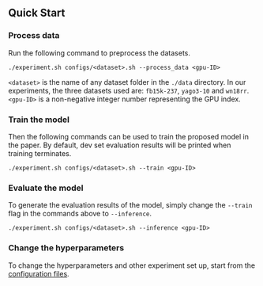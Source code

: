 ## Quick Start

### Process data
Run the following command to preprocess the datasets.

```
./experiment.sh configs/<dataset>.sh --process_data <gpu-ID>
```

`<dataset>` is the name of any dataset folder in the `./data` directory. In our experiments, the three datasets used are: `fb15k-237`, `yago3-10`  and `wn18rr`. 
`<gpu-ID>` is a non-negative integer number representing the GPU index.

### Train the model
Then the following commands can be used to train the proposed model in the paper. By default, dev set evaluation results will be printed when training terminates.

```
./experiment.sh configs/<dataset>.sh --train <gpu-ID>
```

### Evaluate the model
To generate the evaluation results of the model, simply change the `--train` flag in the commands above to `--inference`. 

```
./experiment.sh configs/<dataset>.sh --inference <gpu-ID>
```

### Change the hyperparameters
To change the hyperparameters and other experiment set up, start from the [configuration files](configs).

